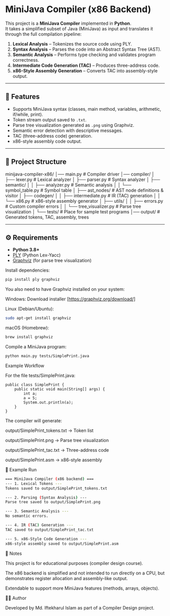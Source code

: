# MiniJava Compiler (x86 Backend)

This project is a **MiniJava Compiler** implemented in **Python**.  
It takes a simplified subset of Java (MiniJava) as input and translates it through the full compilation pipeline:

1. **Lexical Analysis** – Tokenizes the source code using PLY.
2. **Syntax Analysis** – Parses the code into an Abstract Syntax Tree (AST).
3. **Semantic Analysis** – Performs type checking and validates program correctness.
4. **Intermediate Code Generation (TAC)** – Produces three-address code.
5. **x86-Style Assembly Generation** – Converts TAC into assembly-style output.

---

## 🚀 Features
- Supports MiniJava syntax (classes, main method, variables, arithmetic, if/while, print).
- Token stream output saved to `.txt`.
- Parse tree visualization generated as `.png` using Graphviz.
- Semantic error detection with descriptive messages.
- TAC (three-address code) generation.
- x86-style assembly code output.

---

## 📂 Project Structure
minijava-compiler-x86/
│── main.py # Compiler driver
│── compiler/
│ ├── lexer.py # Lexical analyzer
│ ├── parser.py # Syntax analyzer
│ ├── semantic/
│ │ ├── analyzer.py # Semantic analysis
│ │ └── symbol_table.py # Symbol table
│ ├── ast_nodes/ # AST node definitions & visitor
│ ├── codegen/
│ │ ├── intermediate.py # IR (TAC) generation
│ │ └── x86.py # x86-style assembly generator
│ ├── utils/
│ │ ├── errors.py # Custom compiler errors
│ │ └── tree_visualizer.py # Parse tree visualization
│ └── tests/ # Place for sample test programs
│── output/ # Generated tokens, TAC, assembly, trees

---

## ⚙️ Requirements
- **Python 3.8+**
- [PLY](https://www.dabeaz.com/ply/) (Python Lex-Yacc)
- [Graphviz](https://graphviz.org/) (for parse tree visualization)

Install dependencies:
```bash
pip install ply graphviz
```
You also need to have Graphviz installed on your system:

Windows: Download installer [https://graphviz.org/download/]

Linux (Debian/Ubuntu):
```bash
sudo apt-get install graphviz
```
macOS (Homebrew):
```bash
brew install graphviz
```

Compile a MiniJava program:
```bash
python main.py tests/SimplePrint.java
```
Example Workflow

For the file tests/SimplePrint.java:
```
public class SimplePrint {
    public static void main(String[] args) {
        int a;
        a = 5;
        System.out.println(a);
    }
}
```

The compiler will generate:

output/SimplePrint_tokens.txt → Token list

output/SimplePrint.png → Parse tree visualization

output/SimplePrint_tac.txt → Three-address code

output/SimplePrint.asm → x86-style assembly

🧪 Example Run
```bash
=== MiniJava Compiler (x86 backend) ===
--- 1. Lexical Tokens ---
Tokens saved to output/SimplePrint_tokens.txt

--- 2. Parsing (Syntax Analysis) ---
Parse tree saved to output/SimplePrint.png

--- 3. Semantic Analysis ---
No semantic errors.

--- 4. IR (TAC) Generation ---
TAC saved to output/SimplePrint_tac.txt

--- 5. x86-Style Code Generation ---
x86-style assembly saved to output/SimplePrint.asm
```

📌 Notes

This project is for educational purposes (compiler design course).

The x86 backend is simplified and not intended to run directly on a CPU, but demonstrates register allocation and assembly-like output.

Extendable to support more MiniJava features (methods, arrays, objects).

👨‍💻 Author

Developed by Md. Iftekharul Islam as part of a Compiler Design project.
